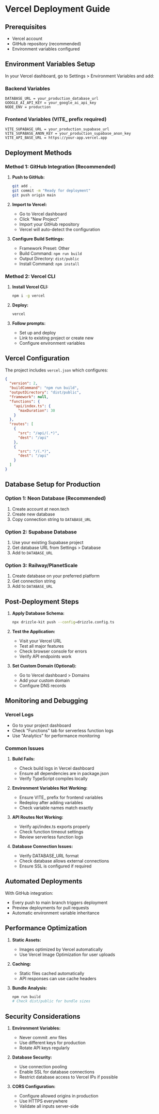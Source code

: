 # Vercel Deployment Guide

## Prerequisites
- Vercel account
- GitHub repository (recommended)
- Environment variables configured

## Environment Variables Setup

In your Vercel dashboard, go to Settings > Environment Variables and add:

### Backend Variables
```
DATABASE_URL = your_production_database_url
GOOGLE_AI_API_KEY = your_google_ai_api_key
NODE_ENV = production
```

### Frontend Variables (VITE_ prefix required)
```
VITE_SUPABASE_URL = your_production_supabase_url
VITE_SUPABASE_ANON_KEY = your_production_supabase_anon_key
VITE_API_BASE_URL = https://your-app.vercel.app
```

## Deployment Methods

### Method 1: GitHub Integration (Recommended)

1. **Push to GitHub:**
   ```bash
   git add .
   git commit -m "Ready for deployment"
   git push origin main
   ```

2. **Import to Vercel:**
   - Go to Vercel dashboard
   - Click "New Project"
   - Import your GitHub repository
   - Vercel will auto-detect the configuration

3. **Configure Build Settings:**
   - Framework Preset: Other
   - Build Command: `npm run build`
   - Output Directory: `dist/public`
   - Install Command: `npm install`

### Method 2: Vercel CLI

1. **Install Vercel CLI:**
   ```bash
   npm i -g vercel
   ```

2. **Deploy:**
   ```bash
   vercel
   ```

3. **Follow prompts:**
   - Set up and deploy
   - Link to existing project or create new
   - Configure environment variables

## Vercel Configuration

The project includes `vercel.json` which configures:

```json
{
  "version": 2,
  "buildCommand": "npm run build",
  "outputDirectory": "dist/public",
  "framework": null,
  "functions": {
    "api/index.ts": {
      "maxDuration": 30
    }
  },
  "routes": [
    {
      "src": "/api/(.*)",
      "dest": "/api"
    },
    {
      "src": "/(.*)",
      "dest": "/api"
    }
  ]
}
```

## Database Setup for Production

### Option 1: Neon Database (Recommended)
1. Create account at neon.tech
2. Create new database
3. Copy connection string to `DATABASE_URL`

### Option 2: Supabase Database
1. Use your existing Supabase project
2. Get database URL from Settings > Database
3. Add to `DATABASE_URL`

### Option 3: Railway/PlanetScale
1. Create database on your preferred platform
2. Get connection string
3. Add to `DATABASE_URL`

## Post-Deployment Steps

1. **Apply Database Schema:**
   ```bash
   npx drizzle-kit push --config=drizzle.config.ts
   ```

2. **Test the Application:**
   - Visit your Vercel URL
   - Test all major features
   - Check browser console for errors
   - Verify API endpoints work

3. **Set Custom Domain (Optional):**
   - Go to Vercel dashboard > Domains
   - Add your custom domain
   - Configure DNS records

## Monitoring and Debugging

### Vercel Logs
- Go to your project dashboard
- Check "Functions" tab for serverless function logs
- Use "Analytics" for performance monitoring

### Common Issues

1. **Build Fails:**
   - Check build logs in Vercel dashboard
   - Ensure all dependencies are in package.json
   - Verify TypeScript compiles locally

2. **Environment Variables Not Working:**
   - Ensure VITE_ prefix for frontend variables
   - Redeploy after adding variables
   - Check variable names match exactly

3. **API Routes Not Working:**
   - Verify api/index.ts exports properly
   - Check function timeout settings
   - Review serverless function logs

4. **Database Connection Issues:**
   - Verify DATABASE_URL format
   - Check database allows external connections
   - Ensure SSL is configured if required

## Automated Deployments

With GitHub integration:
- Every push to main branch triggers deployment
- Preview deployments for pull requests
- Automatic environment variable inheritance

## Performance Optimization

1. **Static Assets:**
   - Images optimized by Vercel automatically
   - Use Vercel Image Optimization for user uploads

2. **Caching:**
   - Static files cached automatically
   - API responses can use cache headers

3. **Bundle Analysis:**
   ```bash
   npm run build
   # Check dist/public for bundle sizes
   ```

## Security Considerations

1. **Environment Variables:**
   - Never commit .env files
   - Use different keys for production
   - Rotate API keys regularly

2. **Database Security:**
   - Use connection pooling
   - Enable SSL for database connections
   - Restrict database access to Vercel IPs if possible

3. **CORS Configuration:**
   - Configure allowed origins in production
   - Use HTTPS everywhere
   - Validate all inputs server-side